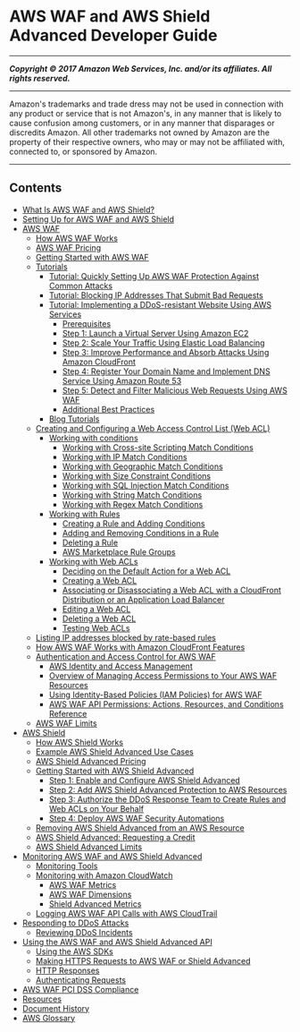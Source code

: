 # AWS WAF and AWS Shield Advanced Developer Guide

-----
*****Copyright &copy; 2017 Amazon Web Services, Inc. and/or its affiliates. All rights reserved.*****

-----
Amazon's trademarks and trade dress may not be used in 
     connection with any product or service that is not Amazon's, 
     in any manner that is likely to cause confusion among customers, 
     or in any manner that disparages or discredits Amazon. All other 
     trademarks not owned by Amazon are the property of their respective
     owners, who may or may not be affiliated with, connected to, or 
     sponsored by Amazon.

-----
## Contents
+ [What Is AWS WAF and AWS Shield?](what-is-aws-waf.md)
+ [Setting Up for AWS WAF and AWS Shield](setting-up-waf.md)
+ [AWS WAF](waf-chapter.md)
   + [How AWS WAF Works](how-aws-waf-works.md)
   + [AWS WAF Pricing](aws-waf-pricing.md)
   + [Getting Started with AWS WAF](getting-started.md)
   + [Tutorials](tutorials.md)
      + [Tutorial: Quickly Setting Up AWS WAF Protection Against Common Attacks](tutorials-common-attacks.md)
      + [Tutorial: Blocking IP Addresses That Submit Bad Requests](tutorials-4xx-blocking.md)
      + [Tutorial: Implementing a DDoS-resistant Website Using AWS Services](tutorials-ddos-cross-service.md)
         + [Prerequisites](tutorials-ddos-cross-service-prereq.md)
         + [Step 1: Launch a Virtual Server Using Amazon EC2](tutorials-ddos-cross-service-EC2.md)
         + [Step 2: Scale Your Traffic Using Elastic Load Balancing](tutorials-ddos-cross-service-ELB.md)
         + [Step 3: Improve Performance and Absorb Attacks Using Amazon CloudFront](tutorials-ddos-cross-service-CF.md)
         + [Step 4: Register Your Domain Name and Implement DNS Service Using Amazon Route 53](tutorials-ddos-cross-service-R53.md)
         + [Step 5: Detect and Filter Malicious Web Requests Using AWS WAF](tutorials-ddos-cross-service-WAF.md)
         + [Additional Best Practices](tutorials-ddos-cross-service-best-practices.md)
      + [Blog Tutorials](blog_tutorials.md)
   + [Creating and Configuring a Web Access Control List (Web ACL)](web-acl.md)
      + [Working with conditions](web-acl-create-condition.md)
         + [Working with Cross-site Scripting Match Conditions](web-acl-xss-conditions.md)
         + [Working with IP Match Conditions](web-acl-ip-conditions.md)
         + [Working with Geographic Match Conditions](web-acl-geo-conditions.md)
         + [Working with Size Constraint Conditions](web-acl-size-conditions.md)
         + [Working with SQL Injection Match Conditions](web-acl-sql-conditions.md)
         + [Working with String Match Conditions](web-acl-string-conditions.md)
         + [Working with Regex Match Conditions](web-acl-regex-conditions.md)
      + [Working with Rules](web-acl-rules.md)
         + [Creating a Rule and Adding Conditions](web-acl-rules-creating.md)
         + [Adding and Removing Conditions in a Rule](web-acl-rules-editing.md)
         + [Deleting a Rule](web-acl-rules-deleting.md)
         + [AWS Marketplace Rule Groups](waf-managed-rule-groups.md)
      + [Working with Web ACLs](web-acl-working-with.md)
         + [Deciding on the Default Action for a Web ACL](web-acl-default-action.md)
         + [Creating a Web ACL](web-acl-creating.md)
         + [Associating or Disassociating a Web ACL with a CloudFront Distribution or an Application Load Balancer](web-acl-associating-cloudfront-distribution.md)
         + [Editing a Web ACL](web-acl-editing.md)
         + [Deleting a Web ACL](web-acl-deleting.md)
         + [Testing Web ACLs](web-acl-testing.md)
   + [Listing IP addresses blocked by rate-based rules](listing-managed-ips.md)
   + [How AWS WAF Works with Amazon CloudFront Features](cloudfront-features.md)
   + [Authentication and Access Control for AWS WAF](waf-auth-and-access-control.md)
      + [AWS Identity and Access Management](aws-waf-iam.md)
      + [Overview of Managing Access Permissions to Your AWS WAF Resources](access-control-overview.md)
      + [Using Identity-Based Policies (IAM Policies) for AWS WAF](access-control-identity-based.md)
      + [AWS WAF API Permissions: Actions, Resources, and Conditions Reference](waf-api-permissions-ref.md)
   + [AWS WAF Limits](limits.md)
+ [AWS Shield](shield-chapter.md)
   + [How AWS Shield Works](ddos-overview.md)
   + [Example AWS Shield Advanced Use Cases](aws-shield-use-case.md)
   + [AWS Shield Advanced Pricing](aws-shield-pricing.md)
   + [Getting Started with AWS Shield Advanced](getting-started-ddos.md)
      + [Step 1: Enable and Configure AWS Shield Advanced](enable-ddos-prem.md)
      + [Step 2: Add AWS Shield Advanced Protection to AWS Resources](configure-new-protection.md)
      + [Step 3: Authorize the DDoS Response Team to Create Rules and Web ACLs on Your Behalf](authorize-DRT.md)
      + [Step 4: Deploy AWS WAF Security Automations](deploy-waf-automations.md)
   + [Removing AWS Shield Advanced from an AWS Resource](remove-protection.md)
   + [AWS Shield Advanced: Requesting a Credit](request-refund.md)
   + [AWS Shield Advanced Limits](shield-limits.md)
+ [Monitoring AWS WAF and AWS Shield Advanced](monitoring_overview.md)
   + [Monitoring Tools](monitoring_automated_manual.md)
   + [Monitoring with Amazon CloudWatch](monitoring-cloudwatch.md)
      + [AWS WAF Metrics](waf-metrics.md)
      + [AWS WAF Dimensions](waf-metricdimensions.md)
      + [Shield Advanced Metrics](set-ddos-alarms.md)
   + [Logging AWS WAF API Calls with AWS CloudTrail](logging-using-cloudtrail.md)
+ [Responding to DDoS Attacks](ddos-responding.md)
   + [Reviewing DDoS Incidents](using-ddos-reports.md)
+ [Using the AWS WAF and AWS Shield Advanced API](waf-api-using.md)
   + [Using the AWS SDKs](waf-api-sdk.md)
   + [Making HTTPS Requests to AWS WAF or Shield Advanced](waf-api-making-requests.md)
   + [HTTP Responses](waf-api-making-requests-response.md)
   + [Authenticating Requests](authenticating-requests.md)
+ [AWS WAF PCI DSS Compliance](pci-compliance.md)
+ [Resources](resources.md)
+ [Document History](doc-history.md)
+ [AWS Glossary](glossary.md)